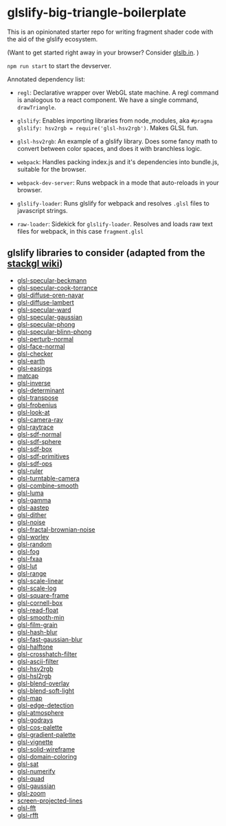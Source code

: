 # glslify-big-triangle-boilerplate

This is an opinionated starter repo for writing fragment shader code with the aid of the glslify ecosystem.

(Want to get started right away in your browser? Consider [glslb.in](http://glslb.in/). )

`npm run start` to start the devserver.

Annotated dependency list:

- `regl`:  Declarative wrapper over WebGL state machine. A regl command is analogous to a react component. We have a single command, `drawTriangle`.

- `glslify`: Enables importing libraries from node_modules, aka `#pragma glslify: hsv2rgb = require('glsl-hsv2rgb')`. Makes GLSL fun.

- `glsl-hsv2rgb`: An example of a glslify library. Does some fancy math to convert between color spaces, and does it with branchless logic.

- `webpack`:  Handles packing index.js and it's dependencies into bundle.js, suitable for the browser.

- `webpack-dev-server`: Runs webpack in a mode that auto-reloads in your browser.

- `glslify-loader`: Runs glslify for webpack and resolves `.glsl` files to javascript strings.

- `raw-loader`: Sidekick for `glslify-loader`. Resolves and loads raw text files for webpack, in this case `fragment.glsl`


## glslify libraries to consider (adapted from the [stackgl wiki](https://github.com/stackgl/stackgl.github.io/wiki))

* [glsl-specular-beckmann](https://github.com/stackgl/glsl-specular-beckmann)
* [glsl-specular-cook-torrance](https://github.com/stackgl/glsl-specular-cook-torrance)
* [glsl-diffuse-oren-nayar](https://github.com/stackgl/glsl-diffuse-oren-nayar)
* [glsl-diffuse-lambert](https://github.com/stackgl/glsl-diffuse-lambert)
* [glsl-specular-ward](https://github.com/stackgl/glsl-specular-ward)
* [glsl-specular-gaussian](https://github.com/stackgl/glsl-specular-gaussian)
* [glsl-specular-phong](https://github.com/stackgl/glsl-specular-phong)
* [glsl-specular-blinn-phong](https://github.com/stackgl/glsl-specular-blinn-phong)
* [glsl-perturb-normal](https://github.com/stackgl/glsl-perturb-normal)
* [glsl-face-normal](https://github.com/stackgl/glsl-face-normal)
* [glsl-checker](https://github.com/mattdesl/glsl-checker)
* [glsl-earth](https://github.com/mattdesl/glsl-earth)
* [glsl-easings](https://github.com/stackgl/glsl-easings)
* [matcap](https://github.com/hughsk/matcap)
* [glsl-inverse](https://github.com/stackgl/glsl-inverse)
* [glsl-determinant](https://github.com/stackgl/glsl-determinant)
* [glsl-transpose](https://github.com/stackgl/glsl-transpose)
* [glsl-frobenius](https://github.com/stackgl/glsl-frobenius)
* [glsl-look-at](https://github.com/stackgl/glsl-look-at)
* [glsl-camera-ray](https://github.com/stackgl/glsl-camera-ray)
* [glsl-raytrace](https://github.com/stackgl/glsl-raytrace)
* [glsl-sdf-normal](https://github.com/stackgl/glsl-sdf-normal)
* [glsl-sdf-sphere](https://github.com/stackgl/glsl-sdf-sphere)
* [glsl-sdf-box](https://github.com/stackgl/glsl-sdf-box)
* [glsl-sdf-primitives](https://github.com/marklundin/glsl-sdf-primitives)
* [glsl-sdf-ops](https://github.com/marklundin/glsl-sdf-ops)
* [glsl-ruler](https://github.com/stackgl/glsl-ruler)
* [glsl-turntable-camera](https://github.com/stackgl/glsl-turntable-camera)
* [glsl-combine-smooth](https://github.com/stackgl/glsl-combine-smooth)
* [glsl-luma](https://github.com/hughsk/glsl-luma)
* [glsl-gamma](https://github.com/stackgl/glsl-gamma)
* [glsl-aastep](https://github.com/stackgl/glsl-aastep)
* [glsl-dither](https://github.com/hughsk/glsl-dither)
* [glsl-noise](https://github.com/hughsk/glsl-noise)
* [glsl-fractal-brownian-noise](https://github.com/maxbittker/glsl-fractal-brownian-noise)
* [glsl-worley](https://github.com/Erkaman/glsl-worley)
* [glsl-random](https://github.com/mattdesl/glsl-random)
* [glsl-fog](https://github.com/hughsk/glsl-fog)
* [glsl-fxaa](https://github.com/mattdesl/glsl-fxaa)
* [glsl-lut](https://github.com/mattdesl/glsl-lut)
* [glsl-range](https://github.com/hughsk/glsl-range)
* [glsl-scale-linear](https://github.com/stackgl/glsl-scale-linear)
* [glsl-scale-log](https://github.com/stackgl/glsl-scale-log)
* [glsl-square-frame](https://github.com/hughsk/glsl-square-frame)
* [glsl-cornell-box](https://github.com/mattdesl/glsl-cornell-box)
* [glsl-read-float](https://github.com/mikolalysenko/glsl-read-float)
* [glsl-smooth-min](https://github.com/stackgl/glsl-smooth-min)
* [glsl-film-grain](https://github.com/mattdesl/glsl-film-grain)
* [glsl-hash-blur](https://github.com/stackgl/glsl-hash-blur)
* [glsl-fast-gaussian-blur](https://github.com/Jam3/glsl-fast-gaussian-blur)
* [glsl-halftone](https://github.com/stackgl/glsl-halftone)
* [glsl-crosshatch-filter](https://github.com/mattdesl/glsl-crosshatch-filter)
* [glsl-ascii-filter](https://github.com/mattdesl/glsl-ascii-filter)
* [glsl-hsv2rgb](https://github.com/hughsk/glsl-hsv2rgb)
* [glsl-hsl2rgb](https://github.com/Jam3/glsl-hsl2rgb)
* [glsl-blend-overlay](https://github.com/Jam3/glsl-blend-overlay)
* [glsl-blend-soft-light](https://github.com/mattdesl/glsl-blend-soft-light)
* [glsl-map](https://github.com/msfeldstein/glsl-map)
* [glsl-edge-detection](https://github.com/msfeldstein/glsl-edge-detection)
* [glsl-atmosphere](https://github.com/wwwtyro/glsl-atmosphere)
* [glsl-godrays](https://github.com/Erkaman/glsl-godrays)
* [glsl-cos-palette](https://github.com/Erkaman/glsl-cos-palette)
* [glsl-gradient-palette](https://github.com/Erkaman/glsl-gradient-palette)
* [glsl-vignette](https://github.com/TyLindberg/glsl-vignette)
* [glsl-solid-wireframe](https://github.com/rreusser/glsl-solid-wireframe)
* [glsl-domain-coloring](https://github.com/rreusser/glsl-domain-coloring)
* [glsl-sat](https://github.com/realazthat/glsl-sat)
* [glsl-numerify](https://github.com/realazthat/glsl-numerify)
* [glsl-quad](https://github.com/realazthat/glsl-quad)
* [glsl-gaussian](https://github.com/realazthat/glsl-gaussian)
* [glsl-zoom](https://github.com/realazthat/glsl-zoom)
* [screen-projected-lines](https://github.com/substack/screen-projected-lines)
* [glsl-fft](https://github.com/rreusser/glsl-fft)
* [glsl-rfft](https://github.com/rreusser/glsl-rfft)
